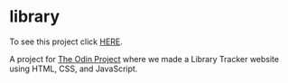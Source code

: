 # library

To see this project click [HERE](https://kyeung36220.github.io/library/).

A project for [The Odin Project](https://www.theodinproject.com/lessons/node-path-javascript-library) where we made a Library Tracker website using HTML, CSS, and JavaScript.
